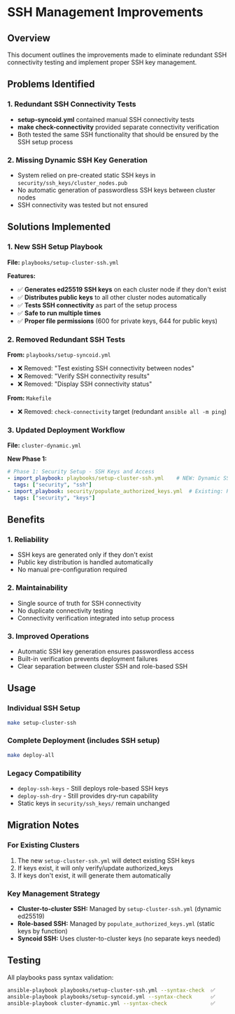# SSH Management Improvements

## Overview
This document outlines the improvements made to eliminate redundant SSH connectivity testing and implement proper SSH key management.

## Problems Identified

### 1. Redundant SSH Connectivity Tests
- **setup-syncoid.yml** contained manual SSH connectivity tests
- **make check-connectivity** provided separate connectivity verification
- Both tested the same SSH functionality that should be ensured by the SSH setup process

### 2. Missing Dynamic SSH Key Generation
- System relied on pre-created static SSH keys in `security/ssh_keys/cluster_nodes.pub`
- No automatic generation of passwordless SSH keys between cluster nodes
- SSH connectivity was tested but not ensured

## Solutions Implemented

### 1. New SSH Setup Playbook
**File:** `playbooks/setup-cluster-ssh.yml`

**Features:**
- ✅ **Generates ed25519 SSH keys** on each cluster node if they don't exist
- ✅ **Distributes public keys** to all other cluster nodes automatically
- ✅ **Tests SSH connectivity** as part of the setup process
- ✅ **Safe to run multiple times**
- ✅ **Proper file permissions** (600 for private keys, 644 for public keys)

### 2. Removed Redundant SSH Tests
**From:** `playbooks/setup-syncoid.yml`
- ❌ Removed: "Test existing SSH connectivity between nodes"
- ❌ Removed: "Verify SSH connectivity results"  
- ❌ Removed: "Display SSH connectivity status"

**From:** `Makefile`
- ❌ Removed: `check-connectivity` target (redundant `ansible all -m ping`)

### 3. Updated Deployment Workflow
**File:** `cluster-dynamic.yml`

**New Phase 1:**
```yaml
# Phase 1: Security Setup - SSH Keys and Access
- import_playbook: playbooks/setup-cluster-ssh.yml    # NEW: Dynamic SSH setup
  tags: ["security", "ssh"]
- import_playbook: security/populate_authorized_keys.yml  # Existing: Role-based keys
  tags: ["security", "keys"]
```

## Benefits

### 1. Reliability
- SSH keys are generated only if they don't exist
- Public key distribution is handled automatically
- No manual pre-configuration required

### 2. Maintainability
- Single source of truth for SSH connectivity
- No duplicate connectivity testing
- Connectivity verification integrated into setup process

### 3. Improved Operations
- Automatic SSH key generation ensures passwordless access
- Built-in verification prevents deployment failures
- Clear separation between cluster SSH and role-based SSH

## Usage

### Individual SSH Setup
```bash
make setup-cluster-ssh
```

### Complete Deployment (includes SSH setup)
```bash
make deploy-all
```

### Legacy Compatibility
- `deploy-ssh-keys` - Still deploys role-based SSH keys
- `deploy-ssh-dry` - Still provides dry-run capability
- Static keys in `security/ssh_keys/` remain unchanged

## Migration Notes

### For Existing Clusters
1. The new `setup-cluster-ssh.yml` will detect existing SSH keys
2. If keys exist, it will only verify/update authorized_keys
3. If keys don't exist, it will generate them automatically

### Key Management Strategy
- **Cluster-to-cluster SSH:** Managed by `setup-cluster-ssh.yml` (dynamic ed25519)
- **Role-based SSH:** Managed by `populate_authorized_keys.yml` (static keys by function)
- **Syncoid SSH:** Uses cluster-to-cluster keys (no separate keys needed)

## Testing

All playbooks pass syntax validation:
```bash
ansible-playbook playbooks/setup-cluster-ssh.yml --syntax-check  ✅
ansible-playbook playbooks/setup-syncoid.yml --syntax-check      ✅  
ansible-playbook cluster-dynamic.yml --syntax-check              ✅
```
